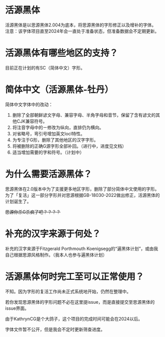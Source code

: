 # 活源黑体
活源黑体是以思源黑体2.004为底本，将思源黑体的字形修正以及增补的字体。
注意：该字体项目直至2024年会一直处于准备状态，但准备数据会不定期更新。
# 活源黑体有哪些地区的支持？
目前正在计划的有SC（简体中文）字形。
# 简体中文（活源黑体-牡丹）
简体中文字体中的改动：

1. 删除了全部朝鲜谚文字母、兼容字母、半角字母和音节，保留了含有谚文的其他CJK兼容符号。
2. 将注音字母中的ㄧ修改为纵向，直排仍为横向。
3. 对省略号，弯引号增加英文locl特性。
4. 为专注于G形，删除了其他地区的汉字字形。
5. 将被删除的正确G源字形全部补回。（进行中，进度见文档）
6. 适当增加需要的字和符号。（计划中）

# 为什么需要活源黑体？
思源黑体在2.0版本中为了支援更多地区字形，删除了部分简体中文使用的字形。为了「复活」这一部分字形并对思源根据GB-18030-2022做出修正，活源黑体的计划诞生了。

<del>思源你杀G杀疯了吧？？？？</del>
# 补充的汉字来源于何处？
补充的汉字来源于Fitzgerald Porthmouth Koenigsegg的“遍黑体计划”，或由我自己根据思源风格制作。（我本人也参与遍黑体计划）
# 活源黑体何时完工至可以正常使用？
不知。因为字形的复活工作尚未正式系统地开始，仍然在整理中。

若你发现思源黑体的字形问题不必在这里提issue，而是直接提交至思源黑体的issue界面。

由于KathrynCG是个大鸽子，这个项目的完成时间可能会在2024以后。

字体文件暂不公开，但是我会不定时更新筛查进度。
